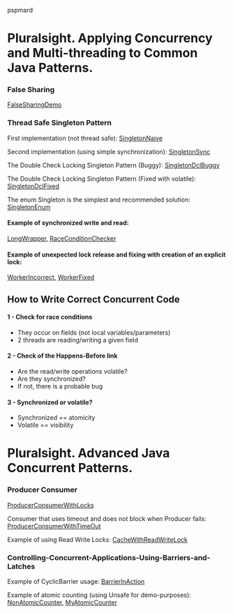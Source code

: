 pspmard

# Pluralsight. Applying Concurrency and Multi-threading to Common Java Patterns.

### False Sharing
[FalseSharingDemo](src/main/java/learn/mt/pspmard/acmtcjp/falsesharing/FalseSharingDemo.java)

### Thread Safe Singleton Pattern
First implementation (not thread safe):
[SingletonNaive](src/main/java/learn/mt/pspmard/acmtcjp/singleton/SingletonNaive.java)

Second implementation (using simple synchronization):
[SingletonSync](src/main/java/learn/mt/pspmard/acmtcjp/singleton/SingletonSync.java)

The Double Check Locking Singleton Pattern (Buggy):
[SingletonDclBuggy](src/main/java/learn/mt/pspmard/acmtcjp/singleton/SingletonDclBuggy.java)

The Double Check Locking Singleton Pattern (Fixed with volatile):
[SingletonDclFixed](src/main/java/learn/mt/pspmard/acmtcjp/singleton/SingletonDclFixed.java)

The enum Singleton is the simplest and recommended solution:
[SingletonEnum](src/main/java/learn/mt/pspmard/acmtcjp/singleton/SingletonEnum.java)

#### Example of synchronized write and read:
[LongWrapper](src/main/java/learn/mt/pspmard/acmtcjp/racestudy/LongWrapper.java),
[RaceConditionChecker](src/main/java/learn/mt/pspmard/acmtcjp/racestudy/RaceConditionChecker.java)

#### Example of unexpected lock release and fixing with creation of an explicit lock:
[WorkerIncorrect](src/main/java/learn/mt/pspmard/acmtcjp/lockmess/WorkerIncorrect.java),
[WorkerFixed](src/main/java/learn/mt/pspmard/acmtcjp/lockmess/WorkerFixed.java)

## How to Write Correct Concurrent Code

#### 1 - Check for race conditions
- They occur on fields (not local variables/parameters)
- 2 threads are reading/writing a given field
#### 2 - Check of the Happens-Before link
- Are the read/write operations volatile?
- Are they synchronized?
- If not, there is a probable bug
#### 3 - Synchronized or volatile?
- Synchronized == atomicity
- Volatile == visibility


# Pluralsight. Advanced Java Concurrent Patterns.

### Producer Consumer
[ProducerConsumerWithLocks](src/main/java/learn/mt/pspmard/ajcp/locks/ProducerConsumerWithLocks.java)

Consumer that uses timeout and does not block when Producer fails:
[ProducerConsumerWithTimeOut](src/main/java/learn/mt/pspmard/ajcp/locks/ProducerConsumerWithTimeOut.java)

Example of using Read Write Locks:
[CacheWithReadWriteLock](src/main/java/learn/mt/pspmard/ajcp/locks/CacheWithReadWriteLock.java)

### Controlling-Concurrent-Applications-Using-Barriers-and-Latches

Example of CyclicBarrier usage:
[BarrierInAction](src/main/java/learn/mt/pspmard/ajcp/barriers/BarrierInAction.java)

Example of atomic counting (using Unsafe for demo-purposes):
[NonAtomicCounter](src/main/java/learn/mt/pspmard/ajcp/atomics/NonAtomicCounter.java),
[MyAtomicCounter](src/main/java/learn/mt/pspmard/ajcp/atomics/MyAtomicCounter.java)
